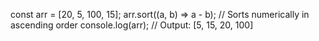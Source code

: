 <!-- array.sort([compareFunction]); -->

<!-- Without a compare function, sorting is done as strings: -->

<!-- A compare function allows you to define custom sorting logic. The function receives two arguments, a and b, and returns:

Negative Value: If a should come before b.
Positive Value: If a should come after b.
Zero: If a and b are equal (order remains unchanged). -->


const arr = [20, 5, 100, 15];
arr.sort((a, b) => a - b); // Sorts numerically in ascending order
console.log(arr); // Output: [5, 15, 20, 100]